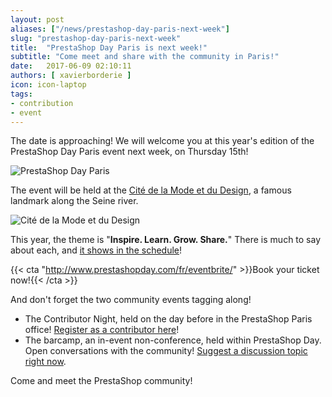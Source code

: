 ```yaml
---
layout: post
aliases: ["/news/prestashop-day-paris-next-week"]
slug: "prestashop-day-paris-next-week"
title:  "PrestaShop Day Paris is next week!"
subtitle: "Come meet and share with the community in Paris!"
date:   2017-06-09 02:10:11
authors: [ xavierborderie ]
icon: icon-laptop
tags:
- contribution
- event
---
```


The date is approaching! We will welcome you at this year's edition of the PrestaShop Day Paris event next week, on Thursday 15th!

![PrestaShop Day Paris](/assets/images/2017/04/prestashop-day-paris-2017.jpg)

The event will be held at the [Cité de la Mode et du Design](http://www.citemodedesign.fr/infos-pratiques#acces), a famous landmark along the Seine river.

![Cité de la Mode et du Design](/assets/images/2017/05/cite-de-la-mode-et-du-design.jpg)

This year, the theme is "**Inspire. Learn. Grow. Share.**" There is much to say about each, and [it shows in the schedule](http://www.prestashopday.com/fr/program/)!

{{< cta "http://www.prestashopday.com/fr/eventbrite/" >}}Book your ticket now!{{< /cta >}}

And don't forget the two community events tagging along!

* The Contributor Night, held on the day before in the PrestaShop Paris office! [Register as a contributor here](https://docs.google.com/forms/d/e/1FAIpQLSfkPy4x-sV3qnHiw15JGCZRvHCp0GPsVZPcPpQC2C3T1P75wg/viewform?usp=sf_link)!
* The barcamp, an in-event non-conference, held within PrestaShop Day. Open conversations with the community! [Suggest a discussion topic right now](https://docs.google.com/forms/d/e/1FAIpQLSfap99ZfFmiEK94P79lsBUcfpyGfc8lrY9LO-yt4_lWp6vH8Q/viewform?usp=sf_link).

Come and meet the PrestaShop community!
